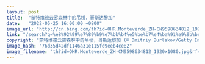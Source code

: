 ```yaml
---
layout: post
title:  "蒙特维德云雾森林中的吊桥，哥斯达黎加"
date:   "2022-05-25 16:00:00 +0800"
image_url: "http://cn.bing.com/th?id=OHR.Monteverde_ZH-CN9598634812_1920x1080.jpg&rf=LaDigue_1920x1080.jpg&pid=hp"
link: "/search?q=%e8%92%99%e7%89%b9%e7%bb%b4%e5%be%b7%e4%ba%91%e9%9b%be%e6%a3%ae%e6%9e%97&form=hpcapt&mkt=zh-cn"
copyright: "蒙特维德云雾森林中的吊桥，哥斯达黎加 (© Dmitriy Burlakov/Getty Images)"
image_hash: "76d35d42df1146a31e115fd9eeb4ce82"
image_filename: "th?id=OHR.Monteverde_ZH-CN9598634812_1920x1080.jpg&rf=LaDigue_1920x1080.jpg&pid=hp"
---
```


